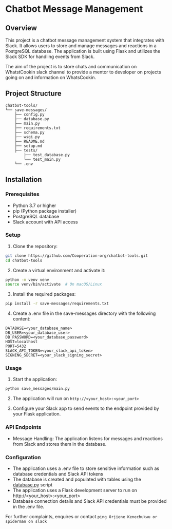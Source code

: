 # Chatbot Message Management

## Overview
This project is a chatbot message management system that integrates with Slack. It allows users to store and manage messages and reactions in a PostgreSQL database. The application is built using Flask and utilizes the Slack SDK for handling events from Slack.

The aim of the project is to store chats and communication on WhatstCookin slack channel to provide a mentor to developer on projects going on and information on WhatsCookin.

## Project Structure

```
chatbot-tools/
└── save-messages/
    ├── config.py
    ├── database.py
    ├── main.py
    ├── requirements.txt
    ├── schema.py
    ├── wsgi.py
    ├── README.md
    ├── setup.md
    ├── tests/
        ├── test_database.py
        └── test_main.py
    └── .env
```

## Installation

### Prerequisites
- Python 3.7 or higher
- pip (Python package installer)
- PostgreSQL database
- Slack account with API access

### Setup
1. Clone the repository:
```bash
git clone https://github.com/Cooperation-org/chatbot-tools.git
cd chatbot-tools
```

2. Create a virtual environment and activate it:
```bash
python -m venv venv
source venv/bin/activate  # On macOS/Linux
```

3. Install the required packages:
```bash
pip install -r save-messages/requirements.txt
```

4. Create a .env file in the save-messages directory with the following content:

```env
DATABASE=<your_database_name>
DB_USER=<your_database_user>
DB_PASSWORD=<your_database_password>
HOST=localhost
PORT=5432
SLACK_API_TOKEN=<your_slack_api_token>
SIGNING_SECRET=<your_slack_signing_secret>
```

### Usage
1. Start the application:
```bash
python save_messages/main.py
```

2. The application will run on `http://<your_host>:<your_port>`

3. Configure your Slack app to send events to the endpoint provided by your Flask application.

### API Endpoints

- Message Handling: The application listens for messages and reactions from Slack and stores them in the database.

### Configuration
- The application uses a .env file to store sensitive information such as database credentials and Slack API tokens
- The database is created and populated with tables using the [database.py](save-messages/database.py) script
- The application uses a Flask development server to run on http://<your_host>:<your_port>
- Database connection details and Slack API credentials must be provided in the .env file.

For further complaints, enquires or contact
`ping Orjiene Kenechukwu or spiderman on slack`